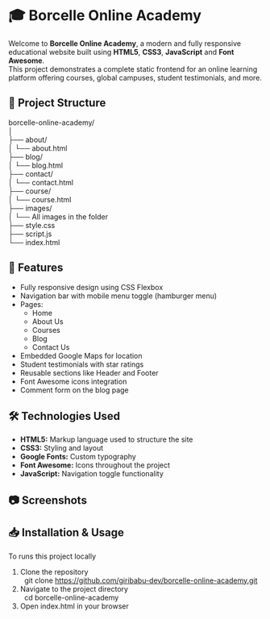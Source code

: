 # 🎓 Borcelle Online Academy
Welcome to **Borcelle Online Academy**, a modern and fully responsive educational website built using **HTML5**, **CSS3**, **JavaScript** and **Font Awesome**. <br />
This project demonstrates a complete static frontend for an online learning platform offering courses, global campuses, student testimonials, and more.

## 📁 Project Structure

borcelle-online-academy/ <br />
│ <br />
├── about/ <br />
│ └── about.html <br />
├── blog/ <br />
│ └── blog.html <br />
├── contact/ <br />
│ └── contact.html <br />
├── course/ <br />
│ └── course.html <br />
├── images/ <br />
│ └── All images in the folder <br />
├── style.css <br />
├── script.js <br />
└── index.html

## 🚀 Features

-  Fully responsive design using CSS Flexbox
-  Navigation bar with mobile menu toggle (hamburger menu)
-  Pages:
    - Home
    - About Us
    - Courses
    - Blog
    - Contact Us
-  Embedded Google Maps for location
-  Student testimonials with star ratings
-  Reusable sections like Header and Footer
-  Font Awesome icons integration
-  Comment form on the blog page

## 🛠️ Technologies Used
- **HTML5:** Markup language used to structure the site
- **CSS3:** Styling and layout
- **Google Fonts:** Custom typography
- **Font Awesome:** Icons throughout the project
- **JavaScript:** Navigation toggle functionality

## 📷 Screenshots

## 📥 Installation & Usage
To runs this project locally

1. Clone the repository <br />
   &nbsp;  git clone https://github.com/giribabu-dev/borcelle-online-academy.git 
2. Navigate to the project directory <br />
   &nbsp;  cd borcelle-online-academy
3. Open index.html in your browser
